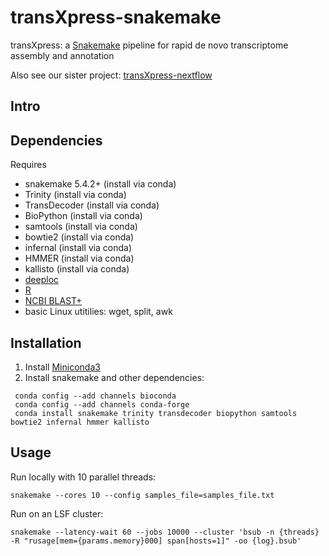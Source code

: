 # transXpress-snakemake
transXpress: a [Snakemake](https://snakemake.readthedocs.io/en/stable/) pipeline for rapid de novo transcriptome assembly and annotation

Also see our sister project: [transXpress-nextflow](https://github.com/transXpress/transXpress-nextflow)

## Intro

## Dependencies

Requires
* snakemake 5.4.2+ (install via conda)
* Trinity (install via conda)
* TransDecoder (install via conda)
* BioPython (install via conda)
* samtools (install via conda)
* bowtie2 (install via conda)
* infernal (install via conda)
* HMMER (install via conda)
* kallisto (install via conda)
* [deeploc](http://www.cbs.dtu.dk/cgi-bin/nph-sw_request?deeploc)
* [R](https://www.r-project.org)
* [NCBI BLAST+](https://blast.ncbi.nlm.nih.gov/Blast.cgi?CMD=Web&PAGE_TYPE=BlastDocs&DOC_TYPE=Download)
* basic Linux utitilies: wget, split, awk

## Installation

1. Install [Miniconda3](https://conda.io/en/latest/miniconda.html)
2. Install snakemake and other dependencies:  
```
 conda config --add channels bioconda
 conda config --add channels conda-forge
 conda install snakemake trinity transdecoder biopython samtools bowtie2 infernal hmmer kallisto
```

## Usage

Run locally with 10 parallel threads:
~~~~
snakemake --cores 10 --config samples_file=samples_file.txt
~~~~

Run on an LSF cluster:
~~~~
snakemake --latency-wait 60 --jobs 10000 --cluster 'bsub -n {threads} -R "rusage[mem={params.memory}000] span[hosts=1]" -oo {log}.bsub'
~~~~

